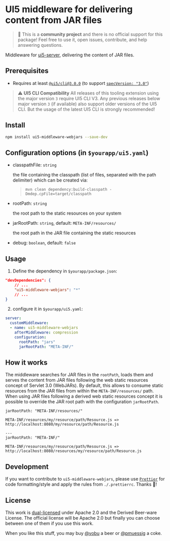 # UI5 middleware for delivering content from JAR files

> :wave: This is a **community project** and there is no official support for this package! Feel free to use it, open issues, contribute, and help answering questions.

Middleware for [ui5-server](https://github.com/SAP/ui5-server), delivering the content of JAR files.

## Prerequisites

- Requires at least [`@ui5/cli@3.0.0`](https://ui5.github.io/cli/v3/pages/CLI/) (to support [`specVersion: "3.0"`](https://ui5.github.io/cli/pages/Configuration/#specification-version-30))

> :warning: **UI5 CLI Compatibility**
> All releases of this tooling extension using the major version `3` require UI5 CLI V3. Any previous releases below major version `3` (if available) also support older versions of the UI5 CLI. But the usage of the latest UI5 CLI is strongly recommended!

## Install

```bash
npm install ui5-middleware-webjars --save-dev
```

## Configuration options (in `$yourapp/ui5.yaml`)

- classpathFile: `string`

  the file containing the classpath (list of files, separated with the path delimiter) which can be created via:

  > `mvn clean dependency:build-classpath -Dmdep.cpFile=target/classpath`

- rootPath: `string`

  the root path to the static resources on your system

- jarRootPath: `string`, default: `META-INF/resources/`

  the root path in the JAR file containing the static resources

- debug: `boolean`, default: `false`

## Usage

1. Define the dependency in `$yourapp/package.json`:

```json
"devDependencies": {
    // ...
    "ui5-middleware-webjars": "*"
    // ...
}
```

2. configure it in `$yourapp/ui5.yaml`:

```yaml
server:
  customMiddleware:
  - name: ui5-middleware-webjars
    afterMiddleware: compression
    configuration:
      rootPath: "jars"
      jarRootPath: "META-INF/"
```

## How it works

The middleware searches for JAR files in the `rootPath`, loads them and serves the content from JAR files following the web static resources concept of Servlet 3.0 (WebJARs). By default, this allows to consume static resources from the JAR files from within the `META-INF/resources/` path. When using JAR files following a derived web static resources concept it is possible to override the JAR root path with the configuration `jarRootPath`.

```text
jarRootPath: "META-INF/resources/"

META-INF/resources/my/resource/path/Resource.js => http://localhost:8080/my/resource/path/Resource.js

---
jarRootPath: "META-INF/"

META-INF/resources/my/resource/path/Resource.js => http://localhost:8080/resources/my/resource/path/Resource.js
```

## Development

If you want to contribute to `ui5-middleware-webjars`, please use [`Prettier`](https://prettier.io) for code formatting/style and apply the rules from `./.prettierrc`. Thanks 🙏!

## License

This work is [dual-licensed](../../LICENSE) under Apache 2.0 and the Derived Beer-ware License. The official license will be Apache 2.0 but finally you can choose between one of them if you use this work.

When you like this stuff, you may buy [@vobu](https://twitter.com/vobu) a beer or [@pmuessig](https://twitter.com/pmuessig) a coke.
